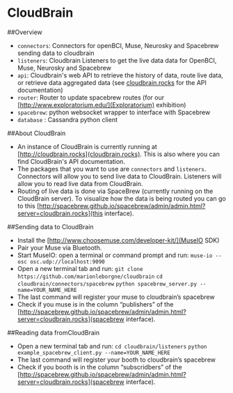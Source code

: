 CloudBrain
==========

##Overview
- `connectors`: Connectors for openBCI, Muse, Neurosky and Spacebrew sending data to cloudbrain
- `listeners`: Cloudbrain Listeners to get the live data data for OpenBCI, Muse, Neurosky and Spacebrew
- `api`: Cloudbrain's web API to retrieve the history of data, route live data, or retrieve data aggregated data (see [cloudbrain.rocks](http://cloudbrain.rocks) for the API documentation)
- `router`: Router to update spacebrew routes (for our [http://www.exploratorium.edu/](Exploratorium) exhibition)
- `spacebrew`: python websocket wrapper to interface with Spacebrew
- `database` : Cassandra python client

##About CloudBrain
- An instance of CloudBrain is currently running at [http://cloudbrain.rocks](cloudbrain.rocks). This is also where you can find CloudBrain's API documentation.
- The packages that you want to use are `connectors` and `listeners`. Connectors will allow you to send live data to CloudBrain. Listeners will allow you to read live data from CloudBrain. 
- Routing of live data is done via SpaceBrew (currently running on the CloudBrain server). To visualize how the data is being routed you can go to this [http://spacebrew.github.io/spacebrew/admin/admin.html?server=cloudbrain.rocks](this interface).

##Sending data to CloudBrain
- Install the [http://www.choosemuse.com/developer-kit/](MuseIO SDK)
- Pair your Muse via Bluetooth.
- Start MuseIO: open a terminal or command prompt and run: `muse-io --osc osc.udp://localhost:9090`
- Open a new terminal tab and run: 
`git clone https://github.com/marionleborgne/cloudbrain`
`cd cloudbrain/connectors/spacebrew`
`python spacebrew_server.py --name=YOUR_NAME_HERE`
- The last command will register your muse to cloudbrain’s spacebrew
- Check if you muse is in the column “publishers” of the [http://spacebrew.github.io/spacebrew/admin/admin.html?server=cloudbrain.rocks](spacebrew interface).


##Reading data fromCloudBrain
- Open a new terminal tab and run:
`cd cloudbrain/listeners`
`python example_spacebrew_client.py --name=YOUR_NAME_HERE`
- The last command will register your booth to cloudbrain’s spacebrew
- Check if you booth is in the column “subscridbers” of the [http://spacebrew.github.io/spacebrew/admin/admin.html?server=cloudbrain.rocks](spacebrew interface).
